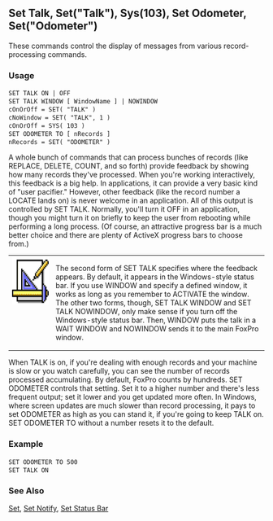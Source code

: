 ## Set Talk, Set("Talk"), Sys(103), Set Odometer, Set("Odometer")

These commands control the display of messages from various record-processing commands.

### Usage

```foxpro
SET TALK ON | OFF
SET TALK WINDOW [ WindowName ] | NOWINDOW
cOnOrOff = SET( "TALK" )
cNoWindow = SET( "TALK", 1 )
cOnOrOff = SYS( 103 )
SET ODOMETER TO [ nRecords ]
nRecords = SET( "ODOMETER" )
```

A whole bunch of commands that can process bunches of records (like REPLACE, DELETE, COUNT, and so forth) provide feedback by showing how many records they've processed. When you're working interactively, this feedback is a big help. In applications, it can provide a very basic kind of "user pacifier." However, other feedback (like the record number a LOCATE lands on) is never welcome in an application. All of this output is controlled by SET TALK. Normally, you'll turn it OFF in an application, though you might turn it on briefly to keep the user from rebooting while performing a long process. (Of course, an attractive progress bar is a much better choice and there are plenty of ActiveX progress bars to choose from.)

<table border=0 cellspacing=0 cellpadding=0 width=100%>
<tr>
  <td width=17% valign=top>
<img width=94 height=94 src="Design.gif"></p>
  </td>
  <td width=83%>
  <p>The second form of SET TALK specifies where the feedback appears. By default, it appears in the Windows-style status bar. If you use WINDOW and specify a defined window, it works as long as you remember to ACTIVATE the window. The other two forms, though, SET TALK WINDOW and SET TALK NOWINDOW, only make sense if you turn off the Windows-style status bar. Then, WINDOW puts the talk in a WAIT WINDOW and NOWINDOW sends it to the main FoxPro window.</p>
  </td>
 </tr>
</table>

When TALK is on, if you're dealing with enough records and your machine is slow or you watch carefully, you can see the number of records processed accumulating. By default, FoxPro counts by hundreds. SET ODOMETER controls that setting. Set it to a higher number and there's less frequent output; set it lower and you get updated more often. In Windows, where screen updates are much slower than record processing, it pays to set ODOMETER as high as you can stand it, if you're going to keep TALK on. SET ODOMETER TO without a number resets it to the default.

### Example

```foxpro
SET ODOMETER TO 500
SET TALK ON
```
### See Also

[Set](s4g126.md), [Set Notify](s4g139.md), [Set Status Bar](s4g638.md)